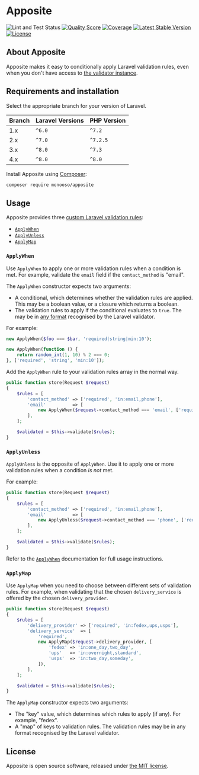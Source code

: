 # Apposite

<p>
  <img src="https://github.com/monooso/unobserve/actions/workflows/lint-and-test.yml/badge.svg" alt="Lint and Test Status"/></a>
  <a href="https://scrutinizer-ci.com/g/monooso/apposite"><img src="https://img.shields.io/scrutinizer/g/monooso/apposite.svg" alt="Quality Score"/></a>
  <a href="https://scrutinizer-ci.com/g/monooso/apposite"><img src="https://img.shields.io/scrutinizer/coverage/g/monooso/apposite.svg" alt="Coverage"/></a>
  <a href="https://packagist.org/packages/monooso/apposite"><img src="https://poser.pugx.org/monooso/apposite/v/stable.svg" alt="Latest Stable Version"></a>
  <a href="https://packagist.org/packages/monooso/apposite"><img src="https://poser.pugx.org/monooso/apposite/license.svg" alt="License"></a>
</p>

## About Apposite
Apposite makes it easy to conditionally apply Laravel validation rules, even when you don't have access to [the validator instance](https://laravel.com/docs/validation#conditionally-adding-rules).

## Requirements and installation
Select the appropriate branch for your version of Laravel.

| Branch | Laravel Versions | PHP Version |
|:-------|:-----------------|:------------|
| 1.x    | `^6.0`           | `^7.2`      |
| 2.x    | `^7.0`           | `^7.2.5`    |
| 3.x    | `^8.0`           | `^7.3`      |
| 4.x    | `^8.0`           | `^8.0`      |

Install Apposite using [Composer](https://getcomposer.org/):

```bash
composer require monooso/apposite
```

## Usage
Apposite provides three [custom Laravel validation rules](https://laravel.com/docs/8.x/validation#using-rule-objects):

- [`ApplyWhen`](#apply-when)
- [`ApplyUnless`](#apply-unless)
- [`ApplyMap`](#apply-map)

### `ApplyWhen` <a name="apply-when"></a>
Use `ApplyWhen` to apply one or more validation rules when a condition is met. For example, validate the `email` field if the `contact_method` is "email".

The `ApplyWhen` constructor expects two arguments:

- A conditional, which determines whether the validation rules are applied. This may be a boolean value, or a closure which returns a boolean.
- The validation rules to apply if the conditional evaluates to `true`. The may be in [any format](https://laravel.com/docs/8.x/validation#quick-writing-the-validation-logic) recognised by the Laravel validator.

For example:

```php
new ApplyWhen($foo === $bar, 'required|string|min:10');

new ApplyWhen(function () {
    return random_int(1, 10) % 2 === 0;
}, ['required', 'string', 'min:10']);
```

Add the `ApplyWhen` rule to your validation rules array in the normal way.

```php
public function store(Request $request)
{
    $rules = [
        'contact_method' => ['required', 'in:email,phone'],
        'email'          => [
            new ApplyWhen($request->contact_method === 'email', ['required', 'email', 'max:255']),
        ],
    ];

    $validated = $this->validate($rules);
}
```

### `ApplyUnless` <a name="apply-unless"></a>
`ApplyUnless` is the opposite of `ApplyWhen`. Use it to apply one or more validation rules when a condition _is not_ met.

For example:

```php
public function store(Request $request)
{
    $rules = [
        'contact_method' => ['required', 'in:email,phone'],
        'email'          => [
            new ApplyUnless($request->contact_method === 'phone', ['required', 'email', 'max:255']),
        ],
    ];

    $validated = $this->validate($rules);
}
```

Refer to the [`ApplyWhen`](#apply-when) documentation for full usage instructions.

### `ApplyMap` <a name="apply-map"></a>
Use `ApplyMap` when you need to choose between different sets of validation rules. For example, when validating that the chosen `delivery_service` is offered by the chosen `delivery_provider`.

```php
public function store(Request $request)
{
    $rules = [
        'delivery_provider' => ['required', 'in:fedex,ups,usps'],
        'delivery_service'  => [
            'required',
            new ApplyMap($request->delivery_provider, [
                'fedex' => 'in:one_day,two_day',
                'ups'   => 'in:overnight,standard',
                'usps'  => 'in:two_day,someday',
            ]),
        ],
    ]; 

    $validated = $this->validate($rules);
}
```

The `ApplyMap` constructor expects two arguments:

- The "key" value, which determines which rules to apply (if any). For example, "fedex".
- A "map" of keys to validation rules. The validation rules may be in any format recognised by the Laravel validator.

## License
Apposite is open source software, released under [the MIT license](https://github.com/monooso/apposite/blob/stable/LICENSE.txt).
